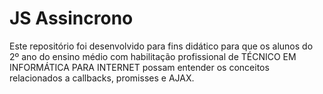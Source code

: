 # JS Assincrono
Este repositório foi desenvolvido para fins didático para que os alunos do 2º ano do ensino médio com habilitação profissional de TÉCNICO EM INFORMÁTICA PARA INTERNET possam entender os conceitos relacionados a callbacks, promisses e AJAX.
